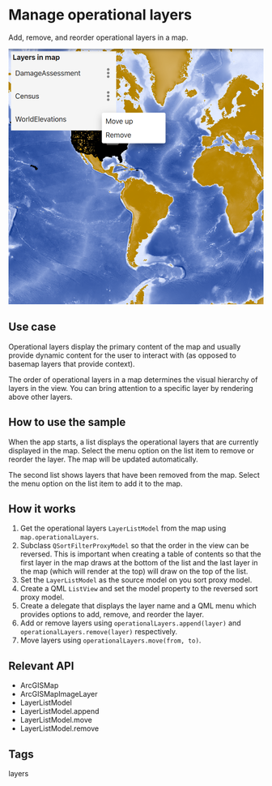 # Manage operational layers

Add, remove, and reorder operational layers in a map.

![](screenshot.png)

## Use case

Operational layers display the primary content of the map and usually provide dynamic content for the user to interact with (as opposed to basemap layers that provide context).

The order of operational layers in a map determines the visual hierarchy of layers in the view. You can bring attention to a specific layer by rendering above other layers.

## How to use the sample

When the app starts, a list displays the operational layers that are currently displayed in the map. Select the menu option on the list item to remove or reorder the layer. The map will be updated automatically.

The second list shows layers that have been removed from the map. Select the menu option on the list item to add it to the map.

## How it works

1. Get the operational layers `LayerListModel` from the map using `map.operationalLayers`.
2. Subclass `QSortFilterProxyModel` so that the order in the view can be reversed. This is important when creating a table of contents so that the first layer in the map draws at the bottom of the list and the last layer in the map (which will render at the top) will draw on the top of the list.
3. Set the `LayerListModel` as the source model on you sort proxy model.
4. Create a QML `ListView` and set the model property to the reversed sort proxy model.
5. Create a delegate that displays the layer name and a QML menu which provides options to add, remove, and reorder the layer.
6. Add or remove layers using `operationalLayers.append(layer)` and `operationalLayers.remove(layer)` respectively.
7. Move layers using `operationalLayers.move(from, to)`.

## Relevant API

* ArcGISMap
* ArcGISMapImageLayer
* LayerListModel
* LayerListModel.append
* LayerListModel.move
* LayerListModel.remove

## Tags

layers
